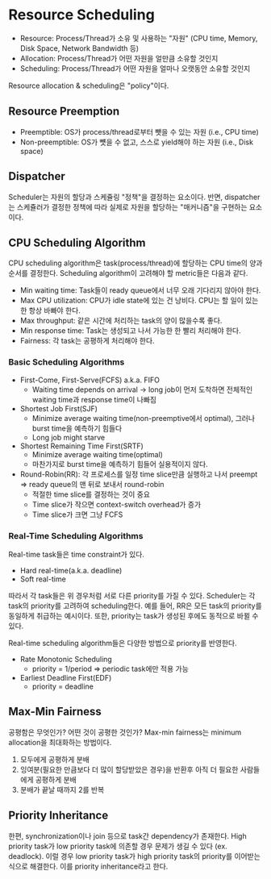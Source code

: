 # Resource Scheduling

* Resource: Process/Thread가 소유 및 사용하는 "자원" (CPU time, Memory, Disk Space, Network Bandwidth 등)
* Allocation: Process/Thread가 어떤 자원을 얼만큼 소유할 것인지
* Scheduling: Process/Thread가 어떤 자원을 얼마나 오랫동안 소유할 것인지

Resource allocation & scheduling은 "policy"이다.

## Resource Preemption

* Preemptible: OS가 process/thread로부터 뺏을 수 있는 자원 (i.e., CPU time)
* Non-preemptible: OS가 뻇을 수 없고, 스스로 yield해야 하는 자원 (i.e., Disk space)

## Dispatcher

Scheduler는 자원의 할당과 스케쥴링 "정책"을 결정하는 요소이다.
반면, dispatcher는 스케쥴러가 결정한 정책에 따라 실제로 자원을 할당하는 "매커니즘"을 구현하는 요소이다.

## CPU Scheduling Algorithm

CPU scheduling algorithm은 task(process/thread)에 할당하는 CPU time의 양과 순서를 결정한다.
Scheduling algorithm이 고려해야 할 metric들은 다음과 같다.
* Min waiting time: Task들이 ready queue에서 너무 오래 기다리지 않아야 한다.
* Max CPU utilization: CPU가 idle state에 있는 건 낭비다. CPU는 할 일이 있는 한 항상 바빠야 한다.
* Max throughput: 같은 시간에 처리하는 task의 양이 많을수록 좋다.
* Min response time: Task는 생성되고 나서 가능한 한 빨리 처리해야 한다.
* Fairness: 각 task는 공평하게 처리해야 한다.

### Basic Scheduling Algorithms

* First-Come, First-Serve(FCFS) a.k.a. FIFO
    * Waiting time depends on arrival -> long job이 먼저 도착하면 전체적인 waiting time과 response time이 나빠짐
* Shortest Job First(SJF)
    * Minimize average waiting time(non-preemptive에서 optimal), 그러나 burst time을 예측하기 힘들다
    * Long job might starve
* Shortest Remaining Time First(SRTF)
    * Minimize average waiting time(optimal)
    * 마찬가지로 burst time을 예측하기 힘들어 실용적이지 않다.
* Round-Robin(RR): 각 프로세스를 일정 time slice만큼 실행하고 나서 preempt => ready queue의 맨 뒤로 보내서 round-robin
    * 적절한 time slice를 결정하는 것이 중요
    * Time slice가 작으면 context-switch overhead가 증가
    * Time slice가 크면 그냥 FCFS

### Real-Time Scheduling Algorithms

Real-time task들은 time constraint가 있다.
* Hard real-time(a.k.a. deadline)
* Soft real-time

따라서 각 task들은 위 경우처럼 서로 다른 priority를 가질 수 있다.
Scheduler는 각 task의 priority를 고려하여 scheduling한다.
예를 들어, RR은 모든 task의 priority를 동일하게 취급하는 예시이다.
또한, priority는 task가 생성된 후에도 동적으로 바뀔 수 있다.

Real-time scheduling algorithm들은 다양한 방법으로 priority를 반영한다.
* Rate Monotonic Scheduling
    * priority = 1/period => periodic task에만 적용 가능
* Earliest Deadline First(EDF)
    * priority = deadline

## Max-Min Fairness

공평함은 무엇인가? 어떤 것이 공평한 것인가?
Max-min fairness는 minimum allocation을 최대화하는 방법이다.

1. 모두에게 공평하게 분배
2. 잉여분(필요한 만큼보다 더 많이 할당받았은 경우)을 반환후 아직 더 필요한 사람들에게 공평하게 분배
3. 분배가 끝날 때까지 2를 반복

## Priority Inheritance

한편, synchronization이나 join 등으로 task간 dependency가 존재한다.
High priority task가 low priority task에 의존할 경우 문제가 생길 수 있다 (ex. deadlock).
이럴 경우 low priority task가 high priority task의 priority를 이어받는 식으로 해결한다.
이를 priority inheritance라고 한다.
